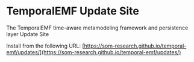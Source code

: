 # TemporalEMF Update Site

The TemporalEMF time-aware metamodeling framework and persistence layer Update Site

Install from the following URL: [https://som-research.github.io/temporal-emf/updates/](https://som-research.github.io/temporal-emf/updates/)
